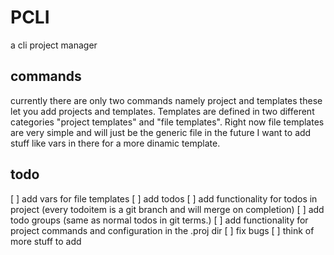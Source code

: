 # PCLI 

a cli project manager

## commands 

currently there are only two commands namely project and templates
these let you add projects and templates. Templates are defined in two different categories "project templates" and "file templates". Right now file templates are very simple and will just be the generic file in the future I want to add stuff like vars in there for a more dinamic template.

## todo

[ ] add vars for file templates
[ ] add todos
[ ] add functionality for todos in project (every todoitem is a git branch and will merge on completion)
[ ] add todo groups (same as normal todos in git terms.)
[ ] add functionality for project commands and configuration in the .proj dir
[ ] fix bugs
[ ] think of more stuff to add
